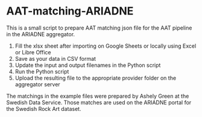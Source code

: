 # AAT-matching-ARIADNE

This is a small script to prepare AAT matching json file for the AAT pipeline in the ARIADNE aggregator.

1) Fill the xlsx sheet after importing on Google Sheets or locally using Excel or Libre Office
2) Save as your data in CSV format
3) Update the input and output filenames in the Python script
4) Run the Python script
5) Upload the resulting file to the appropriate provider folder on the aggregator server

The matchings in the example files were prepared by Ashely Green at the Swedish Data Service. Those matches are used on the ARIADNE portal for the Swedish Rock Art dataset.
